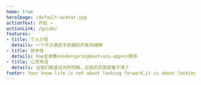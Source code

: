```yaml
---
home: true
heroImage: /default-avatar.jpg
actionText: 开始 →
actionLink: /guide/
features:
- title: 个人介绍
  details: 一个不只满足于前端的开发攻城狮
- title: 技术栈
  details: Vue全家桶+node+springboot+uni-app+小程序
- title: 心灵鸡汤
  details: 当我们眺望远方的时候，近处的风景就看不清了
footer: Your know life is not about looking forward,it is about looking backward and connecting the dots
---
```

